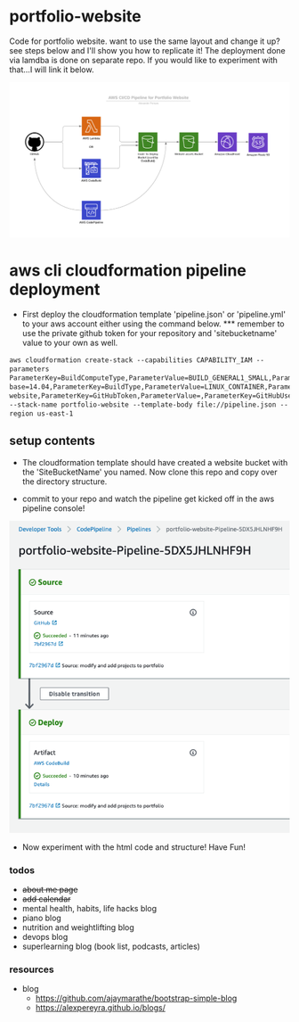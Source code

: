 # portfolio-website

Code for portfolio website. want to use the same layout and change it up? see steps below and I'll show you how to replicate it! The deployment done via lamdba is done on separate repo. If you would like to experiment with that...I will link it below.

![portfolio website diagram](images/cicd-pipeline-for-portfolio-website.png)

# aws cli cloudformation pipeline deployment

- First deploy the cloudformation template 'pipeline.json' or 'pipeline.yml' to your aws account either using the command below.
  *** remember to use the private github token for your repository and 'sitebucketname' value to your own as well.

```
aws cloudformation create-stack --capabilities CAPABILITY_IAM --parameters ParameterKey=BuildComputeType,ParameterValue=BUILD_GENERAL1_SMALL,ParameterKey=BuildImage,ParameterValue=aws/codebuild/ubuntu-base=14.04,ParameterKey=BuildType,ParameterValue=LINUX_CONTAINER,ParameterKey=GitHubBranch,ParameterValue=master,ParameterKey=GitHubRepo,ParameterValue=portfolio-website,ParameterKey=GitHubToken,ParameterValue=,ParameterKey=GitHubUser,ParameterValue=alexpereyra,ParameterKey=SiteBucketName,ParameterValue=alexander.pereyra.info --stack-name portfolio-website --template-body file://pipeline.json --region us-east-1
```

## setup contents

- The cloudformation template should have created a website bucket with the 'SiteBucketName' you named. Now clone this repo and copy over the directory structure.

- commit to your repo and watch the pipeline get kicked off in the aws pipeline console!

![portfolio-pipeline-image.png](images/portfolio-pipeline-image.png)

- Now experiment with the html code and structure! Have Fun!

### todos

- ~~about me page~~
- ~~add calendar~~
- mental health, habits, life hacks blog
- piano blog
- nutrition and weightlifting blog
- devops blog
- superlearning blog (book list, podcasts, articles)

### resources

- blog
  - https://github.com/ajaymarathe/bootstrap-simple-blog
  - https://alexpereyra.github.io/blogs/

